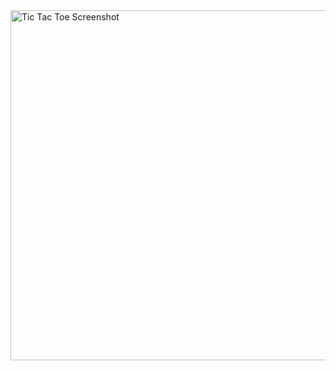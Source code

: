 <img width="560" alt="Tic Tac Toe Screenshot" src="https://github.com/user-attachments/assets/b2c72ba1-a2a7-4d9c-b138-38d1ea8f56c5">
